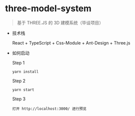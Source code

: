 # three-model-system

> 基于 THREE.JS 的 3D 建模系统（毕设项目）

- 技术栈

  React + TypeScript + Css-Module + Ant-Design + Three.js

- 如何启动

  Step 1
  ```
  yarn install
  ```

  Step 2
  ```
  yarn start
  ```

  Step 3
  ```
  打开 http://localhost:3000/ 进行预览
  ```
